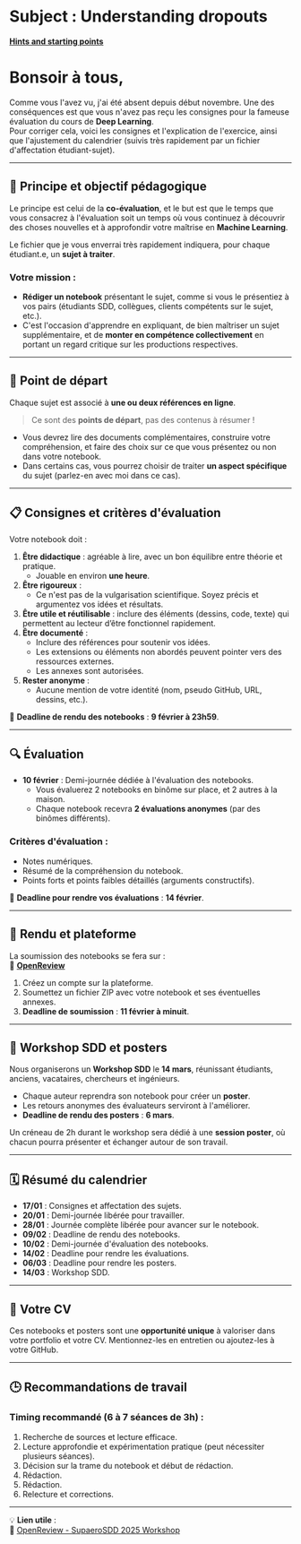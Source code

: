 # Subject : Understanding dropouts

[**Hints and starting points**](http://jmlr.org/papers/v15/srivastava14a.html)



# Bonsoir à tous,  

Comme vous l'avez vu, j'ai été absent depuis début novembre. Une des conséquences est que vous n'avez pas reçu les consignes pour la fameuse évaluation du cours de **Deep Learning**.  
Pour corriger cela, voici les consignes et l'explication de l'exercice, ainsi que l'ajustement du calendrier (suivis très rapidement par un fichier d'affectation étudiant-sujet).

---

## 🎯 Principe et objectif pédagogique  
Le principe est celui de la **co-évaluation**, et le but est que le temps que vous consacrez à l'évaluation soit un temps où vous continuez à découvrir des choses nouvelles et à approfondir votre maîtrise en **Machine Learning**.  

Le fichier que je vous enverrai très rapidement indiquera, pour chaque étudiant.e, un **sujet à traiter**.  
### Votre mission :  
- **Rédiger un notebook** présentant le sujet, comme si vous le présentiez à vos pairs (étudiants SDD, collègues, clients compétents sur le sujet, etc.).  
- C'est l'occasion d'apprendre en expliquant, de bien maîtriser un sujet supplémentaire, et de **monter en compétence collectivement** en portant un regard critique sur les productions respectives.

---

## 📌 Point de départ  
Chaque sujet est associé à **une ou deux références en ligne**.  
> Ce sont des **points de départ**, pas des contenus à résumer !  

- Vous devrez lire des documents complémentaires, construire votre compréhension, et faire des choix sur ce que vous présentez ou non dans votre notebook.  
- Dans certains cas, vous pourrez choisir de traiter **un aspect spécifique** du sujet (parlez-en avec moi dans ce cas).

---

## 📋 Consignes et critères d'évaluation  
Votre notebook doit :  
1. **Être didactique** : agréable à lire, avec un bon équilibre entre théorie et pratique.  
   - Jouable en environ **une heure**.
2. **Être rigoureux** :  
   - Ce n'est pas de la vulgarisation scientifique. Soyez précis et argumentez vos idées et résultats.  
3. **Être utile et réutilisable** : inclure des éléments (dessins, code, texte) qui permettent au lecteur d’être fonctionnel rapidement.  
4. **Être documenté** :  
   - Inclure des références pour soutenir vos idées.  
   - Les extensions ou éléments non abordés peuvent pointer vers des ressources externes.  
   - Les annexes sont autorisées.  
5. **Rester anonyme** :  
   - Aucune mention de votre identité (nom, pseudo GitHub, URL, dessins, etc.).  

📅 **Deadline de rendu des notebooks** : **9 février à 23h59**.

---

## 🔍 Évaluation  
- **10 février** : Demi-journée dédiée à l'évaluation des notebooks.  
  - Vous évaluerez 2 notebooks en binôme sur place, et 2 autres à la maison.  
  - Chaque notebook recevra **2 évaluations anonymes** (par des binômes différents).  

### Critères d'évaluation :
- Notes numériques.  
- Résumé de la compréhension du notebook.  
- Points forts et points faibles détaillés (arguments constructifs).  

📅 **Deadline pour rendre vos évaluations** : **14 février**.

---

## 📢 Rendu et plateforme  
La soumission des notebooks se fera sur :  
🔗 [**OpenReview**](https://openreview.net/group?id=supaerodatascience.github.io/SupaeroSDD/2025/Workshop)  

1. Créez un compte sur la plateforme.  
2. Soumettez un fichier ZIP avec votre notebook et ses éventuelles annexes.  
3. **Deadline de soumission** : **11 février à minuit**.  

---

## 🎨 Workshop SDD et posters  
Nous organiserons un **Workshop SDD** le **14 mars**, réunissant étudiants, anciens, vacataires, chercheurs et ingénieurs.  

- Chaque auteur reprendra son notebook pour créer un **poster**.  
- Les retours anonymes des évaluateurs serviront à l'améliorer.  
- **Deadline de rendu des posters** : **6 mars**.

Un créneau de 2h durant le workshop sera dédié à une **session poster**, où chacun pourra présenter et échanger autour de son travail.

---

## 🗓️ Résumé du calendrier  
- **17/01** : Consignes et affectation des sujets.  
- **20/01** : Demi-journée libérée pour travailler.  
- **28/01** : Journée complète libérée pour avancer sur le notebook.  
- **09/02** : Deadline de rendu des notebooks.  
- **10/02** : Demi-journée d'évaluation des notebooks.  
- **14/02** : Deadline pour rendre les évaluations.  
- **06/03** : Deadline pour rendre les posters.  
- **14/03** : Workshop SDD.  

---

## 💼 Votre CV  
Ces notebooks et posters sont une **opportunité unique** à valoriser dans votre portfolio et votre CV. Mentionnez-les en entretien ou ajoutez-les à votre GitHub.  

---

## 🕒 Recommandations de travail  
### Timing recommandé (6 à 7 séances de 3h) :  
1. Recherche de sources et lecture efficace.  
2. Lecture approfondie et expérimentation pratique (peut nécessiter plusieurs séances).  
3. Décision sur la trame du notebook et début de rédaction.  
4. Rédaction.  
5. Rédaction.  
6. Relecture et corrections.  

---

💡 **Lien utile** :  
🔗 [OpenReview - SupaeroSDD 2025 Workshop](https://openreview.net/group?id=supaerodatascience.github.io/SupaeroSDD/2025/Workshop)
